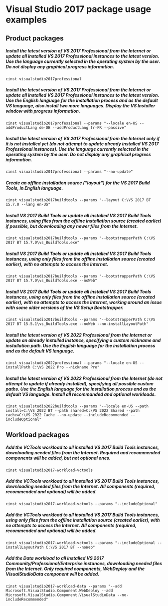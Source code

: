 # Visual Studio 2017 package usage examples

## Product packages

##### Install the latest version of VS 2017 Professional from the Internet or update all installed VS 2017 Professional instances to the latest version. Use the language currently selected in the operating system by the user. Do not display any graphical progress information.

    cinst visualstudio2017professional

##### Install the latest version of VS 2017 Professional from the Internet or update all installed VS 2017 Professional instances to the latest version. Use the English language for the installation process and as the default VS language, also install two more languages. Display the VS Installer window with progress information.

    cinst visualstudio2017professional --params "--locale en-US --addProductLang de-DE --addProductLang fr-FR --passive"

##### Install the latest version of VS 2017 Professional from the Internet only if it is not installed yet (do not attempt to update already installed VS 2017 Professional instances). Use the language currently selected in the operating system by the user. Do not display any graphical progress information.

    cinst visualstudio2017professional --params "--no-update"

##### Create an offline installation source ("layout") for the VS 2017 Build Tools, in English language.

    cinst visualstudio2017buildtools --params "--layout C:\VS 2017 BT 15.7.0 --lang en-US"

##### Install VS 2017 Build Tools or update all installed VS 2017 Build Tools instances, using files from the offline installation source (created earlier) if possible, but downloading any newer files from the Internet.

    cinst visualstudio2017buildtools --params "--bootstrapperPath C:\VS 2017 BT 15.7.0\vs_BuildTools.exe"

##### Install VS 2017 Build Tools or update all installed VS 2017 Build Tools instances, using only files from the offline installation source (created earlier), with no attempts to access the Internet.

    cinst visualstudio2017buildtools --params "--bootstrapperPath C:\VS 2017 BT 15.7.0\vs_BuildTools.exe --noWeb"

##### Install VS 2017 Build Tools or update all installed VS 2017 Build Tools instances, using only files from the offline installation source (created earlier), with no attempts to access the Internet, working around an issue with some older versions of the VS Setup Bootstrapper.

    cinst visualstudio2017buildtools --params "--bootstrapperPath C:\VS 2017 BT 15.5.1\vs_BuildTools.exe --noWeb --no-installLayoutPath"

##### Install the latest version of VS 2022 Professional from the Internet or update an already installed instance, specifying a custom nickname and installation path. Use the English language for the installation process and as the default VS language.

    cinst visualstudio2022professional --params "--locale en-US --installPath C:\VS 2022 Pro --nickname Pro"

##### Install the latest version of VS 2022 Professional from the Internet (do not attempt to update if already installed), specifying all possible custom paths. Use the English language for the installation process and as the default VS language. Install all recommanded and optional workloads.

    cinst visualstudio2022buildtools --params "--locale en-US --path install=C:\VS 2022 BT --path shared=C:\VS 2022 Shared --path cache=C:\VS 2022 Cache --no-update --includeRecommended --includeOptional"

## Workload packages

##### Add the VCTools workload to all installed VS 2017 Build Tools instances, downloading needed files from the Internet. Required and recommended components will be added, but not optional ones.

    cinst visualstudio2017-workload-vctools

##### Add the VCTools workload to all installed VS 2017 Build Tools instances, downloading needed files from the Internet. All components (required, recommended and optional) will be added.

    cinst visualstudio2017-workload-vctools --params "--includeOptional"

##### Add the VCTools workload to all installed VS 2017 Build Tools instances, using only files from the offline installation source (created earlier), with no attempts to access the Internet. All components (required, recommended and optional) will be added.

    cinst visualstudio2017-workload-vctools --params "--includeOptional --installLayoutPath C:\VS 2017 BT --noWeb"

##### Add the Data workload to all installed VS 2017 Community/Professional/Enterprise instances, downloading needed files from the Internet. Only required components, WebDeploy and the VisualStudioData component will be added.

    cinst visualstudio2017-workload-data --params "--add Microsoft.VisualStudio.Component.WebDeploy --add Microsoft.VisualStudio.Component.VisualStudioData --no-includeRecommended"
